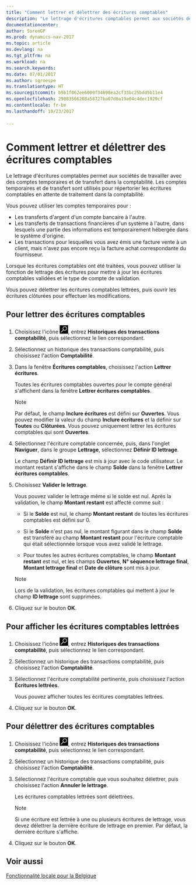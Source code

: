 ```yaml
---
title: "Comment lettrer et délettrer des écritures comptables"
description: "Le lettrage d'écritures comptables permet aux sociétés de travailler avec des comptes temporaires et de transfert dans la comptabilité. Les comptes temporaires et de transfert sont utilisés pour répertorier les écritures comptables en attente de traitement dans la comptabilité."
documentationcenter: 
author: SorenGP
ms.prod: dynamics-nav-2017
ms.topic: article
ms.devlang: na
ms.tgt_pltfrm: na
ms.workload: na
ms.search.keywords: 
ms.date: 07/01/2017
ms.author: sgroespe
ms.translationtype: HT
ms.sourcegitcommit: b9b1f062ee6009f34698ea2cf33bc25bdd5b11e4
ms.openlocfilehash: 29083566208a58727ba07d0a19a04c4dec1929cf
ms.contentlocale: fr-be
ms.lasthandoff: 10/23/2017

---
```

# <a name="how-to-apply-and-unapply-general-ledger-entries"></a>Comment lettrer et délettrer des écritures comptables
Le lettrage d'écritures comptables permet aux sociétés de travailler avec des comptes temporaires et de transfert dans la comptabilité. Les comptes temporaires et de transfert sont utilisés pour répertorier les écritures comptables en attente de traitement dans la comptabilité.  

 Vous pouvez utiliser les comptes temporaires pour :  

- Les transferts d'argent d'un compte bancaire à l'autre.  
- Les transferts de transactions financières d'un système à l'autre, dans lesquels une partie des informations est temporairement hébergée dans le système d'origine.  
- Les transactions pour lesquelles vous avez émis une facture vente à un client, mais n'avez pas encore reçu la facture achat correspondante du fournisseur.  

 Lorsque les écritures comptables ont été traitées, vous pouvez utiliser la fonction de lettrage des écritures pour mettre à jour les écritures comptables validées et le type de compte de validation.  

 Vous pouvez délettrer les écritures comptables lettrées, puis ouvrir les écritures clôturées pour effectuer les modifications.  

## <a name="to-apply-general-ledger-entries"></a>Pour lettrer des écritures comptables  

1.  Choisissez l'icône ![Page ou état pour la recherche](../../media/ui-search/search_small.png "icône Page ou état pour la recherche"), entrez **Historiques des transactions comptabilité**, puis sélectionnez le lien correspondant.  
2.  Sélectionnez un historique des transactions comptabilité, puis choisissez l'action **Comptabilité**.  
3.  Dans la fenêtre **Écritures comptables**, choisissez l'action **Lettrer écritures**.  

    Toutes les écritures comptables ouvertes pour le compte général s'affichent dans la fenêtre **Lettrer écritures comptables**.  

    > [!NOTE]  
    >  Par défaut, le champ **Inclure écritures** est défini sur **Ouvertes**. Vous pouvez modifier la valeur du champ **Inclure écritures** et la définir sur **Toutes** ou **Clôturées**. Vous pouvez uniquement lettrer les écritures comptables qui sont **Ouvertes**.  

4.  Sélectionnez l'écriture comptable concernée, puis, dans l'onglet **Naviguer**, dans le groupe **Lettrage**, sélectionnez **Définir ID lettrage**.  

    Le champ **Définir ID lettrage** est mis à jour avec le code utilisateur. Le montant restant s'affiche dans le champ **Solde** dans la fenêtre **Lettrer écritures comptables**.  

5.  Choisissez **Valider le lettrage**.  

    Vous pouvez valider le lettrage même si le solde est nul. Après la validation, le champ **Montant restant** est affecté comme suit :  

    - Si le **Solde** est nul, le champ **Montant restant** de toutes les écritures comptables est défini sur 0.  

    - Si le **Solde** n'est pas nul, le montant figurant dans le champ **Solde** est transféré au champ **Montant restant** pour l'écriture comptable qui était sélectionnée lorsque vous avez validé le lettrage.  

    - Pour toutes les autres écritures comptables, le champ **Montant restant** est nul, et les champs **Ouvertes**, **N° séquence lettrage final**, **Montant lettrage final** et **Date de clôture** sont mis à jour.  

    > [!NOTE]  
    >  Lors de la validation, les écritures comptables qui mettent à jour le champ **ID lettrage** sont supprimées.  

6.  Cliquez sur le bouton **OK**.  

## <a name="to-view-the-applied-general-ledger-entries"></a>Pour afficher les écritures comptables lettrées  

1.  Choisissez l'icône ![Page ou état pour la recherche](../../media/ui-search/search_small.png "icône Page ou état pour la recherche"), entrez **Historiques des transactions comptabilité**, puis sélectionnez le lien correspondant.  
2.  Sélectionnez un historique des transactions comptabilité, puis choisissez l'action **Comptabilité**.  
3.  Sélectionnez l'écriture comptabilité pertinente, puis choisissez l'action **Écritures lettrées**.  

    Vous pouvez afficher toutes les écritures comptables lettrées.  

4.  Cliquez sur le bouton **OK**.  

## <a name="to-unapply-general-ledger-entries"></a>Pour délettrer des écritures comptables  

1.  Choisissez l'icône ![Page ou état pour la recherche](../../media/ui-search/search_small.png "icône Page ou état pour la recherche"), entrez **Historiques des transactions comptabilité**, puis sélectionnez le lien correspondant.  
2.  Sélectionnez un historique des transactions comptabilité, puis choisissez l'action **Comptabilité**.  
3.  Sélectionnez l'écriture comptable que vous souhaitez délettrer, puis choisissez l'action **Annuler le lettrage**.  

    Les écritures comptables lettrées sont délettrées.  

    > [!NOTE]  
    >  Si une écriture est lettrée à une ou plusieurs écritures de lettrage, vous devez délettrer la dernière écriture de lettrage en premier. Par défaut, la dernière écriture s'affiche.  

4.  Cliquez sur le bouton **OK**.  

## <a name="see-also"></a>Voir aussi  
[Fonctionnalité locale pour la Belgique](belgium-local-functionality.md)

